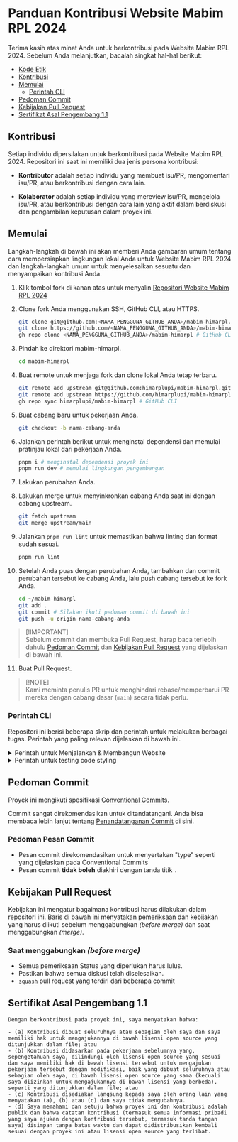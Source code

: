 # Panduan Kontribusi Website Mabim RPL 2024

Terima kasih atas minat Anda untuk berkontribusi pada Website Mabim RPL 2024. Sebelum Anda melanjutkan, bacalah singkat hal-hal berikut:

- [Kode Etik](https://github.com/himarplupi/mabim-himarpl/blob/main/CODE_OF_CONDUCT.md)
- [Kontribusi](#kontribusi)
- [Memulai](#memulai)
  - [Perintah CLI](#perintah-cli)
- [Pedoman Commit](#pedoman-commit)
- [Kebijakan Pull Request](#kebijakan-pull-request)
- [Sertifikat Asal Pengembang 1.1](#sertifikat-asal-pengembang-11)

## Kontribusi

Setiap individu dipersilakan untuk berkontribusi pada Website Mabim RPL 2024. Repositori ini saat ini memiliki dua jenis persona kontribusi:

- **Kontributor** adalah setiap individu yang membuat isu/PR, mengomentari isu/PR, atau berkontribusi dengan cara lain.

- **Kolaborator** adalah setiap individu yang mereview isu/PR, mengelola isu/PR, atau berkontribusi dengan cara lain yang aktif dalam berdiskusi dan pengambilan keputusan dalam proyek ini.

## Memulai

Langkah-langkah di bawah ini akan memberi Anda gambaran umum tentang cara mempersiapkan lingkungan lokal Anda untuk Website Mabim RPL 2024 dan langkah-langkah umum untuk menyelesaikan sesuatu dan menyampaikan kontribusi Anda.

1. Klik tombol fork di kanan atas untuk menyalin [Repositori Website Mabim RPL 2024](https://github.com/himarplupi/mabim-himarpl/fork)

2. Clone fork Anda menggunakan SSH, GitHub CLI, atau HTTPS.

   ```bash
   git clone git@github.com:<NAMA_PENGGUNA_GITHUB_ANDA>/mabim-himarpl.git # SSH
   git clone https://github.com/<NAMA_PENGGUNA_GITHUB_ANDA>/mabim-himarpl.git # HTTPS
   gh repo clone <NAMA_PENGGUNA_GITHUB_ANDA>/mabim-himarpl # GitHub CLI
   ```

3. Pindah ke direktori mabim-himarpl.

   ```bash
   cd mabim-himarpl
   ```

4. Buat remote untuk menjaga fork dan clone lokal Anda tetap terbaru.

   ```bash
   git remote add upstream git@github.com:himarplupi/mabim-himarpl.git # SSH
   git remote add upstream https://github.com/himarplupi/mabim-himarpl.git # HTTPS
   gh repo sync himarplupi/mabim-himarpl # GitHub CLI
   ```

5. Buat cabang baru untuk pekerjaan Anda.

   ```bash
   git checkout -b nama-cabang-anda
   ```

6. Jalankan perintah berikut untuk menginstal dependensi dan memulai pratinjau lokal dari pekerjaan Anda.

   ```bash
   pnpm i # menginstal dependensi proyek ini
   pnpm run dev # memulai lingkungan pengembangan
   ```

7. Lakukan perubahan Anda.

8. Lakukan merge untuk menyinkronkan cabang Anda saat ini dengan cabang upstream.

   ```bash
   git fetch upstream
   git merge upstream/main
   ```

9. Jalankan `pnpm run lint` untuk memastikan bahwa linting dan format sudah sesuai.

   ```bash
   pnpm run lint
   ```

10. Setelah Anda puas dengan perubahan Anda, tambahkan dan commit perubahan tersebut ke cabang Anda, lalu push cabang tersebut ke fork Anda.

    ```bash
    cd ~/mabim-himarpl
    git add .
    git commit # Silakan ikuti pedoman commit di bawah ini
    git push -u origin nama-cabang-anda
    ```

> [!IMPORTANT]\
> Sebelum commit dan membuka Pull Request, harap baca terlebih dahulu [Pedoman Commit](#pedoman-commit) dan [Kebijakan Pull Request](#kebijakan-pull-request) yang dijelaskan di bawah ini.

11. Buat Pull Request.

> [!NOTE]\
> Kami meminta penulis PR untuk menghindari rebase/memperbarui PR mereka dengan cabang dasar (`main`) secara tidak perlu.

### Perintah CLI

Repositori ini berisi beberapa skrip dan perintah untuk melakukan berbagai tugas. Perintah yang paling relevan dijelaskan di bawah ini.

<details>
  <summary>Perintah untuk Menjalankan & Membangun Website</summary>

- `pnpm run dev` menjalankan Server Pengembangan Lokal Next.js, mendengarkan secara default di `http://localhost:3000/`.
- `pnpm run build` membangun Aplikasi dalam mode Produksi. Outputnya secara default berada di dalam folder `.next`.
  - Ini digunakan untuk Blog HIMARPL Vercel Deployments (Pratinjau & Produksi)
- `pnpm run start` memulai server web yang menjalankan konten yang dibangun dari `pnpm run build`

</details>

<details>
  <summary>Perintah untuk testing code styling</summary>

- `pnpm run lint` menjalankan linter untuk semua file.

</details>

## Pedoman Commit

Proyek ini mengikuti spesifikasi [Conventional Commits][].

Commit sangat direkomendasikan untuk ditandatangani. Anda bisa membaca lebih lanjut tentang [Penandatanganan Commit][] di sini.

### Pedoman Pesan Commit

- Pesan commit direkomendasikan untuk menyertakan "type" seperti yang dijelaskan pada Conventional Commits
- Pesan commit **tidak boleh** diakhiri dengan tanda titik `.`

## Kebijakan Pull Request

Kebijakan ini mengatur bagaimana kontribusi harus dilakukan dalam repositori ini. Baris di bawah ini menyatakan pemeriksaan dan kebijakan yang harus diikuti sebelum menggabungkan _(before merge)_ dan saat menggabungkan _(merge)_.

### Saat menggabungkan _(before merge)_

- Semua pemeriksaan Status yang diperlukan harus lulus.
- Pastikan bahwa semua diskusi telah diselesaikan.
- [`squash`][] pull request yang terdiri dari beberapa commit

## Sertifikat Asal Pengembang 1.1

```
Dengan berkontribusi pada proyek ini, saya menyatakan bahwa:

- (a) Kontribusi dibuat seluruhnya atau sebagian oleh saya dan saya memiliki hak untuk mengajukannya di bawah lisensi open source yang ditunjukkan dalam file; atau
- (b) Kontribusi didasarkan pada pekerjaan sebelumnya yang, sepengetahuan saya, dilindungi oleh lisensi open source yang sesuai dan saya memiliki hak di bawah lisensi tersebut untuk mengajukan pekerjaan tersebut dengan modifikasi, baik yang dibuat seluruhnya atau sebagian oleh saya, di bawah lisensi open source yang sama (kecuali saya diizinkan untuk mengajukannya di bawah lisensi yang berbeda), seperti yang ditunjukkan dalam file; atau
- (c) Kontribusi disediakan langsung kepada saya oleh orang lain yang menyatakan (a), (b) atau (c) dan saya tidak mengubahnya.
- (d) Saya memahami dan setuju bahwa proyek ini dan kontribusi adalah publik dan bahwa catatan kontribusi (termasuk semua informasi pribadi yang saya ajukan dengan kontribusi tersebut, termasuk tanda tangan saya) disimpan tanpa batas waktu dan dapat didistribusikan kembali sesuai dengan proyek ini atau lisensi open source yang terlibat.
```

[`squash`]: https://help.github.com/en/articles/about-pull-request-merges#squash-and-merge-your-pull-request-commits
[Conventional Commits]: https://www.conventionalcommits.org/
[Penandatanganan Commit]: https://docs.github.com/en/authentication/managing-commit-signature-verification/signing-commits
